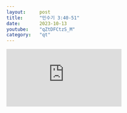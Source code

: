 ```yaml
---
layout:     post
title:      "민수기 3:40-51"
date:       2023-10-13
youtube:    "qZtDFCtzS_M"
category:   "qt"
---
```


<div class="youtube">
    <iframe src="https://www.youtube.com/embed/qZtDFCtzS_M" title="YouTube video player" frameborder="0" allow="accelerometer; autoplay; clipboard-write; encrypted-media; gyroscope; picture-in-picture; web-share" allowfullscreen></iframe>
</div>